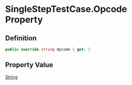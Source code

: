 # SingleStepTestCase.Opcode Property
## Definition

```c#
public override string Opcode { get; }
```

## Property Value

[String](https://learn.microsoft.com/en-gb/dotnet/api/System.String)
